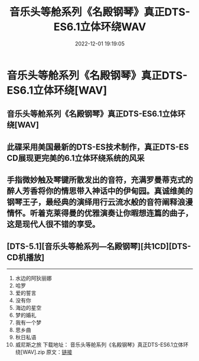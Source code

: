 ﻿---
title: 音乐头等舱系列《名殿钢琴》真正DTS-ES6.1立体环绕WAV
date: 2022-12-01 19:19:05
categories: WAV车载音乐、镜像
tags: 华语中文
---
# 音乐头等舱系列《名殿钢琴》真正DTS-ES6.1立体环绕[WAV]

音乐头等舱系列《名殿钢琴》真正DTS-ES6.1立体环绕[WAV]
--------------------------------------------------------------------------------
此碟采用美国最新的DTS-ES技术制作，真正DTS-ES CD展现更完美的6.1立体环绕系统的风采
--------------------------------------------------------------------------------
手指微妙触及琴键所散发出的音符，充满罗曼蒂克式的醉人芳香将你的情思带入神话中的伊甸园。真诚维美的钢琴王子，最经典的演绎用行云流水般的音符阐释浪漫情怀。听着克莱得曼的优雅演奏让你暇想连篇的曲子，这是现代人很不错的享受。
--------------------------------------------------------------------------------
[DTS-5.1][音乐头等舱系列—名殿钢琴][共1CD][DTS-CD机播放]
--------------------------------------------------------------------------------
--------------------------------------------------------------------------------
01. 水边的阿狄丽娜
02. 哈罗
03. 爱的誓言
04. 没有你
05. 海边的星空
06. 梦的婚礼
07. 我有一个梦
08. 思乡曲
09. 秋日私语
10. 威尼斯之旅
下载地址：
音乐头等舱系列《名殿钢琴》真正DTS-ES6.1立体环绕[WAV].zip
原文：[链接](https://blog.sina.com.cn/s/blog_1647c7e76010310e9.html)